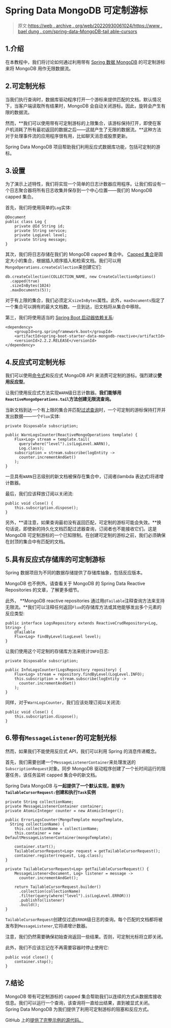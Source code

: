 # Spring Data MongoDB 可定制游标

> 原文:[https://web . archive . org/web/20220930061024/https://www . bael dung . com/spring-data-MongoDB-tail able-cursors](https://web.archive.org/web/20220930061024/https://www.baeldung.com/spring-data-mongodb-tailable-cursors)

## 1.介绍

在本教程中，我们将讨论如何通过利用带有 [Spring 数据 MongoDB](/web/20220625230955/https://www.baeldung.com/spring-data-mongodb-tutorial) 的可定制游标来将 MongoDB 用作无限数据流。

## 2.可定制光标

当我们执行查询时，数据库驱动程序打开一个游标来提供匹配的文档。默认情况下，当客户端读取所有结果时，MongoDB 会自动关闭游标。因此，旋转会产生有限的数据流。

然而，**我们可以使用带有可定制游标的上限集合，该游标保持打开，即使在客户机消耗了所有最初返回的数据之后——这就产生了无限的数据流。**这种方法对于处理事件流的应用程序很有用，比如聊天消息或股票更新。

Spring Data MongoDB 项目帮助我们利用反应式数据库功能，包括可定制的游标。

## 3.设置

为了演示上述特性，我们将实现一个简单的日志计数器应用程序。让我们假设有一个日志聚合器将所有日志收集并保存到一个中心位置——我们的 MongoDB capped 集合。

首先，我们将使用简单的`Log`实体:

```
@Document
public class Log {
    private @Id String id;
    private String service;
    private LogLevel level;
    private String message;
}
```

其次，我们将日志存储在我们的 MongoDB capped 集合中。 [Capped 集合](https://web.archive.org/web/20220625230955/https://docs.mongodb.com/manual/core/capped-collections/)是固定大小的集合，根据插入顺序插入和检索文档。我们可以用`MongoOperations.createCollection`来创建它们:

```
db.createCollection(COLLECTION_NAME, new CreateCollectionOptions()
  .capped(true)
  .sizeInBytes(1024)
  .maxDocuments(5));
```

对于有上限的集合，我们必须定义`sizeInBytes`属性。此外，`maxDocuments`指定了一个集合可以拥有的最大文档数。一旦到达，旧文档将从集合中移除。

第三，我们将使用适当的 [Spring Boot 启动器依赖关系](https://web.archive.org/web/20220625230955/https://search.maven.org/search?q=a:spring-boot-starter-data-mongodb-reactive):

```
<dependency>
    <groupId>org.springframework.boot</groupId>
    <artifactId>spring-boot-starter-data-mongodb-reactive</artifactId>
    <versionId>2.2.2.RELEASE</versionId>
</dependency>
```

## 4.反应式可定制光标

我们可以使用[命令式](#messagelistener)和反应式 MongoDB API 来消费可定制的游标。强烈建议**使用反应型**。

让我们使用反应式方法实现`WARN`级日志计数器。**我们能够用`ReactiveMongoOperations.tail`方法创建无限流查询。**

当新文档到达一个有上限的集合并匹配[过滤查询](/web/20220625230955/https://www.baeldung.com/queries-in-spring-data-mongodb)时，一个可定制的游标保持打开并发出数据——一个`Flux`实体:

```
private Disposable subscription;

public WarnLogsCounter(ReactiveMongoOperations template) {
    Flux<Log> stream = template.tail(
      query(where("level").is(LogLevel.WARN)), 
      Log.class);
    subscription = stream.subscribe(logEntity -> 
      counter.incrementAndGet()
    );
}
```

一旦具有`WARN`日志级别的新文档被保存在集合中，订阅者(lambda 表达式)将递增计数器。

最后，我们应该释放订阅以关闭流:

```
public void close() {
    this.subscription.dispose();
}
```

另外，**请注意，如果查询最初没有返回匹配，可定制的游标可能会失效。**换句话说，即使新的持久化文档匹配过滤器查询，订阅者也不能接收它们。这是 MongoDB 可定制游标的一个已知限制。在创建可定制的游标之前，我们必须确保在封顶的集合中有匹配的文档。

## 5.具有反应式存储库的可定制游标

Spring 数据项目为不同的数据存储提供了存储库抽象，包括反应版本。

MongoDB 也不例外。请查看关于 MongoDB 的 Spring Data Reactive Repositories 的文章，了解更多细节。

此外， **MongoDB reactive repositories 通过用`@Tailable`注释查询方法来支持无限流。**我们可以注释任何返回`Flux`的存储库方法或其他能够发出多个元素的反应类型:

```
public interface LogsRepository extends ReactiveCrudRepository<Log, String> {
    @Tailable
    Flux<Log> findByLevel(LogLevel level);
}
```

让我们使用这个可定制的存储库方法来统计`INFO`日志:

```
private Disposable subscription;

public InfoLogsCounter(LogsRepository repository) {
    Flux<Log> stream = repository.findByLevel(LogLevel.INFO);
    this.subscription = stream.subscribe(logEntity -> 
      counter.incrementAndGet()
    );
}
```

同样，对于`WarnLogsCounter`，我们应该处理订阅以关闭流:

```
public void close() {
    this.subscription.dispose();
}
```

## 6.带有`MessageListener`的可定制光标

然而，如果我们不能使用反应式 API，我们可以利用 Spring 的消息传递概念。

首先，我们需要创建一个`MessageListenerContainer`来处理发送的`SubscriptionRequest`对象。同步 MongoDB 驱动程序创建了一个长时间运行的阻塞任务，该任务监听 capped 集合中的新文档。

Spring Data MongoDB 与**一起提供了一个默认实现，能够为`TailableCursorRequest:`创建和执行`Task`实例**

```
private String collectionName;
private MessageListenerContainer container;
private AtomicInteger counter = new AtomicInteger();

public ErrorLogsCounter(MongoTemplate mongoTemplate,
  String collectionName) {
    this.collectionName = collectionName;
    this.container = new DefaultMessageListenerContainer(mongoTemplate);

    container.start();
    TailableCursorRequest<Log> request = getTailableCursorRequest();
    container.register(request, Log.class);
}

private TailableCursorRequest<Log> getTailableCursorRequest() {
    MessageListener<Document, Log> listener = message -> 
      counter.incrementAndGet();

    return TailableCursorRequest.builder()
      .collection(collectionName)
      .filter(query(where("level").is(LogLevel.ERROR)))
      .publishTo(listener)
      .build();
}
```

`TailableCursorRequest`创建仅过滤`ERROR`级日志的查询。每个匹配的文档都将被发布到`MessageListener`,它将递增计数器。

注意，我们仍然需要确保初始查询返回一些结果。否则，可定制光标将立即关闭。

此外，我们不应该忘记在不再需要容器时停止使用它:

```
public void close() {
    container.stop();
}
```

## 7.结论

MongoDB 带有可定制游标的 capped 集合帮助我们以连续的方式从数据库接收信息。我们可以运行一个查询，该查询将一直给出结果，直到被显式关闭。Spring Data MongoDB 为我们提供了利用可定制游标的阻塞和反应方式。

GitHub 上的[提供了完整示例的源代码。](https://web.archive.org/web/20220625230955/https://github.com/eugenp/tutorials/tree/master/persistence-modules/spring-data-mongodb-reactive)